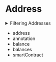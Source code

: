 
# Address

<details>
<summary>Filtering Addresses</summary>

- address
</details>

- address
- annotation
- balance
- balances
- smartContract

